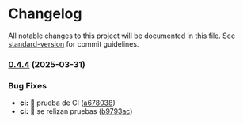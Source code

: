 # Changelog

All notable changes to this project will be documented in this file. See [standard-version](https://github.com/conventional-changelog/standard-version) for commit guidelines.

### [0.4.4](https://github.com/VictorManuelCarrillo/vue-ui/compare/v0.4.2...v0.4.4) (2025-03-31)


### Bug Fixes

* **ci:** :green_heart: prueba de CI ([a678038](https://github.com/VictorManuelCarrillo/vue-ui/commit/a67803882d04afa471317aca01b0b698785e52a3))
* **ci:** :green_heart: se relizan pruebas ([b9793ac](https://github.com/VictorManuelCarrillo/vue-ui/commit/b9793ac00e4e1a571b7be11033d13e32d74ec244))

